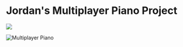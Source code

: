 # Jordan's Multiplayer Piano Project
![](https://i.imgur.com/JCErMHc.jpg)

![Multiplayer Piano](https://img.shields.io/static/v1?url=https://iksdee.xyz/mpp/&label=Status&message=W.I.P.&color=lightgreen&style=for-the-badge)
